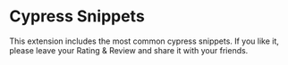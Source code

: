 # Cypress Snippets

This extension includes the most common cypress snippets. If you like it, please leave your Rating & Review and share it with your friends.
